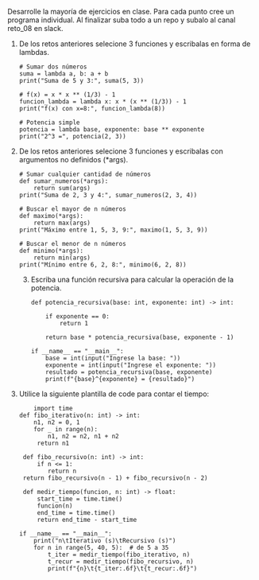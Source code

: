 Desarrolle la mayoría de ejercicios en clase. Para cada punto cree un programa individual. Al finalizar suba todo a un repo y subalo al canal reto_08 en slack.
1. De los retos anteriores selecione 3 funciones y escribalas en forma de lambdas.

       # Sumar dos números
       suma = lambda a, b: a + b
       print("Suma de 5 y 3:", suma(5, 3))

       # f(x) = x * x ** (1/3) - 1
       funcion_lambda = lambda x: x * (x ** (1/3)) - 1
       print("f(x) con x=8:", funcion_lambda(8))

       # Potencia simple
       potencia = lambda base, exponente: base ** exponente
       print("2^3 =", potencia(2, 3))

2. De los retos anteriores selecione 3 funciones y escribalas con argumentos no definidos (*args).

       # Sumar cualquier cantidad de números
       def sumar_numeros(*args):
           return sum(args)
       print("Suma de 2, 3 y 4:", sumar_numeros(2, 3, 4))

       # Buscar el mayor de n números
       def maximo(*args):
           return max(args)
       print("Máximo entre 1, 5, 3, 9:", maximo(1, 5, 3, 9))

       # Buscar el menor de n números
       def minimo(*args):
           return min(args)
       print("Mínimo entre 6, 2, 8:", minimo(6, 2, 8))

   3. Escriba una función recursiva para calcular la operación de la potencia.
  
          def potencia_recursiva(base: int, exponente: int) -> int:
      
              if exponente == 0:
                  return 1
             
              return base * potencia_recursiva(base, exponente - 1)

          if __name__ == "__main__":
              base = int(input("Ingrese la base: "))
              exponente = int(input("Ingrese el exponente: "))
              resultado = potencia_recursiva(base, exponente)
              print(f"{base}^{exponente} = {resultado}")

4. Utilice la siguiente plantilla de code para contar el tiempo:
     
           import time
       def fibo_iterativo(n: int) -> int:
           n1, n2 = 0, 1
           for _ in range(n):
               n1, n2 = n2, n1 + n2
            return n1

        def fibo_recursivo(n: int) -> int:
            if n <= 1:
               return n
        return fibo_recursivo(n - 1) + fibo_recursivo(n - 2)

        def medir_tiempo(funcion, n: int) -> float:
            start_time = time.time()
            funcion(n)
            end_time = time.time()
            return end_time - start_time

       if __name__ == "__main__":
           print("n\tIterativo (s)\tRecursivo (s)")
           for n in range(5, 40, 5):  # de 5 a 35
               t_iter = medir_tiempo(fibo_iterativo, n)
               t_recur = medir_tiempo(fibo_recursivo, n)
               print(f"{n}\t{t_iter:.6f}\t{t_recur:.6f}")

   


